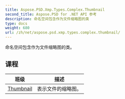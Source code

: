 ```yaml
---
title: Aspose.PSD.Xmp.Types.Complex.Thumbnail
second_title: Aspose.PSD for .NET API 参考
description: 命名空间包含作为文件缩略图的类
type: docs
weight: 680
url: /zh/net/aspose.psd.xmp.types.complex.thumbnail/
---
```

命名空间包含作为文件缩略图的类。

## 课程

| 班级 | 描述 |
| --- | --- |
| [Thumbnail](./thumbnail/) | 表示文件的缩略图。 |



